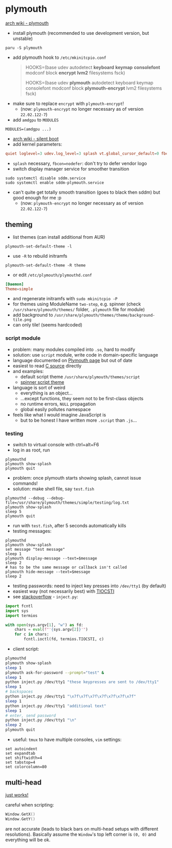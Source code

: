 # plymouth

[arch wiki - plymouth](https://wiki.archlinux.org/title/Plymouth)

- install plymouth (recommended to use development version, but unstable)

```shell
paru -S plymouth
```

- add plymouth hook to `/etc/mkinitcpio.conf`
  > HOOKS=(base udev autodetect **keyboard** **keymap** **consolefont** modconf block **encrypt** **lvm2** filesystems fsck)
  >
  > HOOKS=(base udev **plymouth** autodetect keyboard keymap consolefont modconf block **plymouth-encrypt** lvm2 filesystems fsck)
- make sure to replace `encrypt` with `plymouth-encrypt`!
  - (now: `plymouth-encrypt` no longer necessary as of version `22.02.122-7`)
- add `amdgpu` to `MODULES`

```
MODULES=(amdgpu ...)
```

- [arch wiki - silent boot](https://wiki.archlinux.org/title/Silent_boot)
- add kernel parameters:

```conf
quiet loglevel=3 udev.log_level=3 splash vt.global_cursor_default=0 fbcon=nodefer
```

- `splash` necessary, `fbcon=nodefer`: don't try to defer vendor logo
- switch display manager service for smoother transition

```shell
sudo systemctl disable sddm.service
sudo systemctl enable sddm-plymouth.service
```

- can't quite get totally smooth transition (goes
  to black then sddm) but good enough for me :p
  - (now: `plymouth-encrypt` no longer necessary as of version `22.02.122-7`)

## theming

- list themes (can install additional from AUR)

```shell
plymouth-set-default-theme -l
```

- use `-R` to rebuild initramfs

```
plymouth-set-default-theme -R theme
```

- or edit `/etc/plymouth/plymouthd.conf`

```conf
[Daemon]
Theme=simple
```

- and regenerate initramfs with `sudo mkinitcpio -P`
- for themes using ModuleName `two-step`, e.g. spinner (check
  `/usr/share/plymouth/themes/` folder, `.plymouth` file for module)
- add background to `/usr/share/plymouth/themes/theme/background-tile.png`
- can only tile! (seems hardcoded)

### script module

- problem: many modules compiled into `.so`, hard to modify
- solution: use `script` module, write code in domain-specific language
- language documented on [Plymouth page](https://www.freedesktop.org/wiki/Software/Plymouth/Scripts/) but out of date
- easiest to read [C source](https://gitlab.freedesktop.org/plymouth/plymouth/-/tree/main/src/plugins/splash/script) directly
- and examples:
  - default script theme `/usr/share/plymouth/themes/script`
  - [spinner script theme](https://github.com/f1rstlady/plymouth-theme-logo-spinner)
- language is sort of weird
  - everything is an object...
  - ...except functions, they seem not to be first-class objects
  - no runtime errors, `NULL` propagation
  - global easily pollutes namespace
- feels like what I would imagine JavaScript is
  - but to be honest I have written more `.script` than `.js`...

### testing

- switch to virtual console with ctrl+alt+F6
- log in as root, run

```shell
plymouthd
plymouth show-splash
plymouth quit
```

- problem: once plymouth starts showing splash, cannot issue commands!
- solution: make shell file, say `test.fish`

```fish
plymouthd --debug --debug-file=/usr/share/plymouth/themes/simple/testing/log.txt
plymouth show-splash
sleep 5
plymouth quit
```

- run with `test.fish`, after 5 seconds automatically kills
- testing messages:

```fish
plymouthd
plymouth show-splash
set message "test message"
sleep 1
plymouth display-message --text=$message
sleep 2
# has to be the same message or callback isn't called
plymouth hide-message --text=$message
sleep 2
```

- testing passwords: need to inject key presses into `/dev/tty1` (by default)
- easiest way (not necessarily best) with [TIOCSTI](https://en.wikipedia.org/wiki/Ioctl)
- see [stackoverflow](https://stackoverflow.com/questions/29614264/unable-to-fake-terminal-input-with-termios-tiocsti/29615101#29615101) - `inject.py`:

```python
import fcntl
import sys
import termios

with open(sys.argv[1], "w") as fd:
    chars = eval(f"'{sys.argv[2]}'")
    for c in chars:
        fcntl.ioctl(fd, termios.TIOCSTI, c)
```

- client script:

```bash
plymouthd
plymouth show-splash
sleep 1
plymouth ask-for-password --prompt="test" &
sleep 1
python inject.py /dev/tty1 "these keypresses are sent to /dev/tty1"
sleep 1
# backspaces
python inject.py /dev/tty1 "\x7f\x7f\x7f\x7f\x7f\x7f\x7f"
sleep 1
python inject.py /dev/tty1 "additional text"
sleep 1
# enter, send password
python inject.py /dev/tty1 "\n"
sleep 2
plymouth quit
```

- useful: `tmux` to have multiple consoles, `vim` settings:

```vim
set autoindent
set expandtab
set shiftwidth=4
set tabstop=4
set colorcolumn=80
```

## multi-head

[just works!](https://blogs.gnome.org/halfline/2009/09/29/plymouth-multi-head-support/)

careful when scripting:

```c
Window.GetX()
Window.GetY()
```

are not accurate (leads to black bars on multi-head setups
with different resolutions). Basically assume the `Window`'s
top left corner is `(0, 0)` and everything will be ok.
